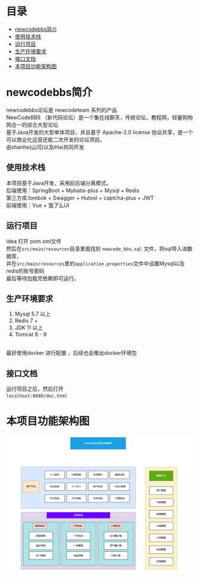 # 目录
* <a href="#newcodebbs简介">newcodebbs简介</a>
* <a href="#使用技术栈">使用技术栈</a>
* <a href="#运行项目">运行项目</a>
* <a href="#生产环境要求">生产环境要求</a>
* <a href="#接口文档">接口文档</a>
* <a href="#生产环境要求">本项目功能架构图</a>

# newcodebbs简介
newcodebbs论坛是 newcodeteam 系列的产品<br>
NewCodeBBS （新代码论坛）是一个集在线聊天，传统论坛，教程网，轻量购物网合一的综合大型论坛<br>
基于Java开发的大型单体项目，并且基于 Apache-2.0 license 协议共享，是一个可以商业化运营还能二次开发的论坛项目。<br>
由shanhe(山河)以及iHai共同开发<br>

## 使用技术栈
本项目基于Java开发，采用前后端分离模式。<br>
后端使用：SpringBoot + Mybatis-plus + Mysql + Redis <br>
第三方库:lombok + Swagger + Hutool + captcha-plus + JWT <br>
前端使用：Vue + 饿了么UI

## 运行项目
idea 打开 pom.xml文件<br>
然后在`src/main/resources`目录里面找到 `newcode_bbs.sql` 文件，将sql导入进数据库，<br>
并在`src/main/resources`里的`application.properties`文件中设置Mysql以及redis的账号密码<br>
最后等待加载完依赖即可运行。

## 生产环境要求
1. Mysql 5.7 以上
2. Redis 7 + 
3. JDK 11 以上
4. Tomcat 8 - 9 
<br>
最好使用docker 进行配置 ，后续也会推出docker环境包

## 接口文档
运行项目之后，然后打开<br>
`localhost:8080/doc.html`


# 本项目功能架构图
![img.png](src/main/resources/assets/img.png)